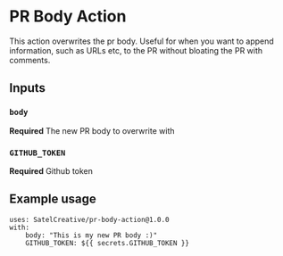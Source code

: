 # PR Body Action

This action overwrites the pr body. Useful for when you want to append information, such as URLs etc, to the PR without bloating the PR with comments.

## Inputs

### `body`

**Required** The new PR body to overwrite with

### `GITHUB_TOKEN`

**Required** Github token

## Example usage

    uses: SatelCreative/pr-body-action@1.0.0
    with:
    	body: "This is my new PR body :)"
    	GITHUB_TOKEN: ${{ secrets.GITHUB_TOKEN }}
